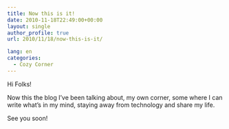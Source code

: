 ```yaml
---
title: Now this is it!
date: 2010-11-18T22:49:00+00:00
layout: single
author_profile: true
url: 2010/11/18/now-this-is-it/

lang: en
categories: 
  - Cozy Corner
---
```

Hi Folks!

Now this the blog I’ve been talking about, my own corner, some where I can write what’s in my mind, staying away from technology and share my life.

See you soon!
